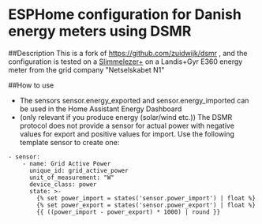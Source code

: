 # ESPHome configuration for Danish energy meters using DSMR

##Description
This is a fork of https://github.com/zuidwijk/dsmr , and the configuration is tested on a [Slimmelezer+](https://www.zuidwijk.com/product/slimmelezer-plus/) on a Landis+Gyr E360 energy meter from the grid company "Netselskabet N1"

##How to use
- The sensors sensor.energy_exported and sensor.energy_imported can be used in the Home Assistant Energy Dashboard
- (only relevant if you produce energy (solar/wind etc.)) The DSMR protocol does not provide a sensor for actual power with negative values for export and positive values for import. Use the following template sensor to create one:
```
- sensor:
    - name: Grid Active Power
      unique_id: grid_active_power
      unit_of_measurement: "W"
      device_class: power
      state: >-
        {% set power_import = states('sensor.power_import') | float %}
        {% set power_export = states('sensor.power_export') | float %}
        {{ ((power_import - power_export) * 1000) | round }}
```

